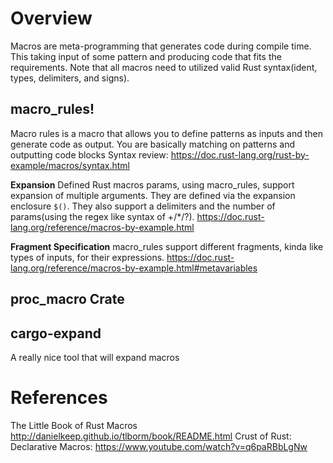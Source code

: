 # Overview
Macros are meta-programming that generates code during compile time. This taking input of some pattern and producing code that fits the requirements.  Note that all macros need to utilized valid Rust syntax(ident, types, delimiters, and signs).

## macro_rules!
Macro rules is a macro that allows you to define patterns as inputs and then generate code as output. You are basically matching on patterns and outputting code blocks
Syntax review: https://doc.rust-lang.org/rust-by-example/macros/syntax.html

**Expansion**
Defined Rust macros params, using macro_rules, support expansion of multiple arguments. They are defined via the expansion enclosure `$()`. They also support a delimiters and the number of params(using the regex like syntax of +/*/?).
https://doc.rust-lang.org/reference/macros-by-example.html

**Fragment Specification**
macro_rules support different fragments, kinda like types of inputs, for their expressions.
https://doc.rust-lang.org/reference/macros-by-example.html#metavariables

## proc_macro Crate

## cargo-expand
A really nice tool that will expand macros

# References
The Little Book of Rust Macros http://danielkeep.github.io/tlborm/book/README.html
Crust of Rust: Declarative Macros: https://www.youtube.com/watch?v=q6paRBbLgNw